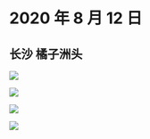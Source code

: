 # 2020 年 8 月 12 日

## 长沙 橘子洲头

![](http://r.photo.store.qq.com/psc?/V53zNsw50AU6SY3IaO3s4AEy7E0dV59G/TmEUgtj9EK6.7V8ajmQrEPwsSABvtNhzJnqINr*Gbir2K6k3ofapwHxO*QVY5NZ0LFr*UYzFbKuluUnZxYJ2qYqBK1LXbgkV8vVYnsV0lXg!/r)

![](http://r.photo.store.qq.com/psc?/V53zNsw50AU6SY3IaO3s4AEy7E0dV59G/TmEUgtj9EK6.7V8ajmQrEPcl.ZTnUH39Dj0xLiMP9FM7ulZPyj6USJWk7bI0Z7CIkxyCA8LpaOnFyfD3VOohdsfYWbXqXWCG9jYH73kyZCQ!/r)

![](http://r.photo.store.qq.com/psc?/V53zNsw50AU6SY3IaO3s4AEy7E0dV59G/TmEUgtj9EK6.7V8ajmQrEHKF7DRMkmmVsxqWIJ81Y23OlxcJfCzG8nhkX71aEJV0ZgqFM8CeZMI*2L1jjgiVPRUDVmImp1K*XGb60To6.4o!/r)

![](http://r.photo.store.qq.com/psc?/V53zNsw50AU6SY3IaO3s4AEy7E0dV59G/TmEUgtj9EK6.7V8ajmQrEG8iyzWylxOym38pc4YzHGRQn1RASUp0S74f.IlfDM9i6YjrEAiATsYGsY376XX*pZxcZ4ptOiLTksZvTzIFlIE!/r)
